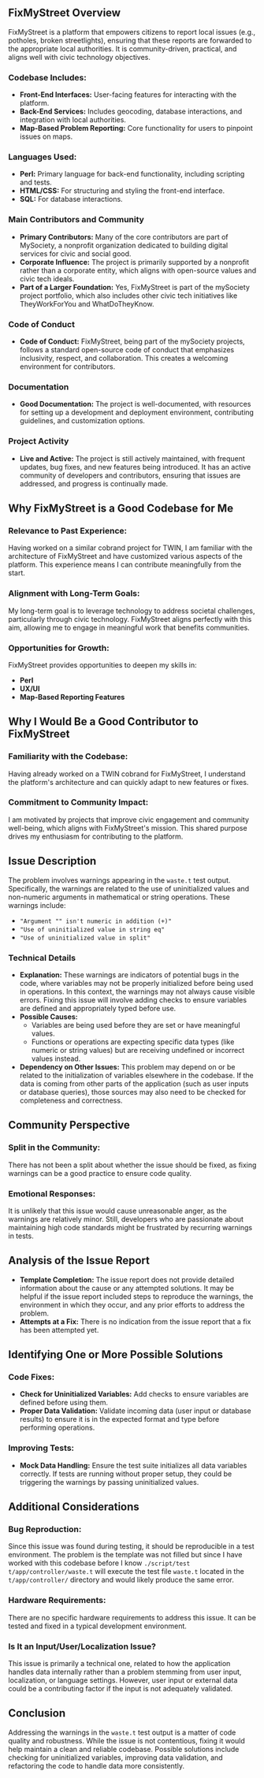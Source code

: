 ## FixMyStreet Overview

FixMyStreet is a platform that empowers citizens to report local issues (e.g., potholes, broken streetlights), ensuring that these reports are forwarded to the appropriate local authorities. It is community-driven, practical, and aligns well with civic technology objectives.

### Codebase Includes:
- **Front-End Interfaces:** User-facing features for interacting with the platform.
- **Back-End Services:** Includes geocoding, database interactions, and integration with local authorities.
- **Map-Based Problem Reporting:** Core functionality for users to pinpoint issues on maps.

### Languages Used:
- **Perl:** Primary language for back-end functionality, including scripting and tests.
- **HTML/CSS:** For structuring and styling the front-end interface.
- **SQL:** For database interactions.

### Main Contributors and Community
- **Primary Contributors:** Many of the core contributors are part of MySociety, a nonprofit organization dedicated to building digital services for civic and social good.
- **Corporate Influence:** The project is primarily supported by a nonprofit rather than a corporate entity, which aligns with open-source values and civic tech ideals.
- **Part of a Larger Foundation:** Yes, FixMyStreet is part of the mySociety project portfolio, which also includes other civic tech initiatives like TheyWorkForYou and WhatDoTheyKnow.

### Code of Conduct
- **Code of Conduct:** FixMyStreet, being part of the mySociety projects, follows a standard open-source code of conduct that emphasizes inclusivity, respect, and collaboration. This creates a welcoming environment for contributors.

### Documentation
- **Good Documentation:** The project is well-documented, with resources for setting up a development and deployment environment, contributing guidelines, and customization options. 

### Project Activity
- **Live and Active:** The project is still actively maintained, with frequent updates, bug fixes, and new features being introduced. It has an active community of developers and contributors, ensuring that issues are addressed, and progress is continually made.

## Why FixMyStreet is a Good Codebase for Me

### Relevance to Past Experience:
Having worked on a similar cobrand project for TWIN, I am familiar with the architecture of FixMyStreet and have customized various aspects of the platform. This experience means I can contribute meaningfully from the start.

### Alignment with Long-Term Goals:
My long-term goal is to leverage technology to address societal challenges, particularly through civic technology. FixMyStreet aligns perfectly with this aim, allowing me to engage in meaningful work that benefits communities.

### Opportunities for Growth:
FixMyStreet provides opportunities to deepen my skills in:
- **Perl**
- **UX/UI**
- **Map-Based Reporting Features**

## Why I Would Be a Good Contributor to FixMyStreet

### Familiarity with the Codebase:
Having already worked on a TWIN cobrand for FixMyStreet, I understand the platform's architecture and can quickly adapt to new features or fixes.

### Commitment to Community Impact:
I am motivated by projects that improve civic engagement and community well-being, which aligns with FixMyStreet's mission. This shared purpose drives my enthusiasm for contributing to the platform.

## Issue Description

The problem involves warnings appearing in the `waste.t` test output. Specifically, the warnings are related to the use of uninitialized values and non-numeric arguments in mathematical or string operations. These warnings include:
- `"Argument "" isn't numeric in addition (+)"`
- `"Use of uninitialized value in string eq"`
- `"Use of uninitialized value in split"`

### Technical Details
- **Explanation:** These warnings are indicators of potential bugs in the code, where variables may not be properly initialized before being used in operations. In this context, the warnings may not always cause visible errors. Fixing this issue will involve adding checks to ensure variables are defined and appropriately typed before use.
- **Possible Causes:**
  - Variables are being used before they are set or have meaningful values.
  - Functions or operations are expecting specific data types (like numeric or string values) but are receiving undefined or incorrect values instead.
- **Dependency on Other Issues:** This problem may depend on or be related to the initialization of variables elsewhere in the codebase. If the data is coming from other parts of the application (such as user inputs or database queries), those sources may also need to be checked for completeness and correctness.

## Community Perspective

### Split in the Community:
There has not been a split about whether the issue should be fixed, as fixing warnings can be a good practice to ensure code quality.

### Emotional Responses:
It is unlikely that this issue would cause unreasonable anger, as the warnings are relatively minor. Still, developers who are passionate about maintaining high code standards might be frustrated by recurring warnings in tests.

## Analysis of the Issue Report

- **Template Completion:** The issue report does not provide detailed information about the cause or any attempted solutions. It may be helpful if the issue report included steps to reproduce the warnings, the environment in which they occur, and any prior efforts to address the problem.
- **Attempts at a Fix:** There is no indication from the issue report that a fix has been attempted yet.

## Identifying One or More Possible Solutions

### Code Fixes:
- **Check for Uninitialized Variables:** Add checks to ensure variables are defined before using them. 
- **Proper Data Validation:** Validate incoming data (user input or database results) to ensure it is in the expected format and type before performing operations.

### Improving Tests:
- **Mock Data Handling:** Ensure the test suite initializes all data variables correctly. If tests are running without proper setup, they could be triggering the warnings by passing uninitialized values.

## Additional Considerations

### Bug Reproduction:
Since this issue was found during testing, it should be reproducible in a test environment. The problem is the template was not filled but since I have worked with this codebase before I know `./script/test t/app/controller/waste.t` will execute the test file `waste.t` located in the `t/app/controller/` directory and would likely produce the same error.

### Hardware Requirements:
There are no specific hardware requirements to address this issue. It can be tested and fixed in a typical development environment.


### Is It an Input/User/Localization Issue?
This issue is primarily a technical one, related to how the application handles data internally rather than a problem stemming from user input, localization, or language settings. However, user input or external data could be a contributing factor if the input is not adequately validated.

## Conclusion
Addressing the warnings in the `waste.t` test output is a matter of code quality and robustness. While the issue is not contentious, fixing it would help maintain a clean and reliable codebase. Possible solutions include checking for uninitialized variables, improving data validation, and refactoring the code to handle data more consistently.

